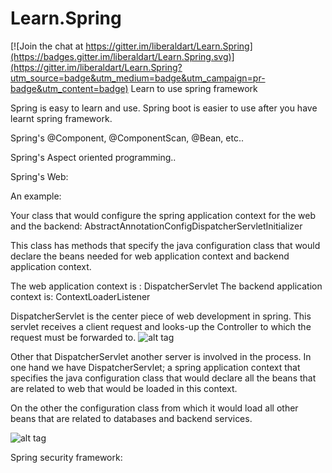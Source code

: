 # Learn.Spring

[![Join the chat at https://gitter.im/liberaldart/Learn.Spring](https://badges.gitter.im/liberaldart/Learn.Spring.svg)](https://gitter.im/liberaldart/Learn.Spring?utm_source=badge&utm_medium=badge&utm_campaign=pr-badge&utm_content=badge)
Learn to use spring framework

Spring is easy to learn and use. Spring boot is easier to use after you have learnt spring framework. 

Spring's @Component, @ComponentScan, @Bean, etc..

Spring's Aspect oriented programming..

Spring's Web:

An example:

Your class that would configure the spring application context for the web and the backend: AbstractAnnotationConfigDispatcherServletInitializer

This class has methods that specify the java configuration class that would declare the beans needed for web application
context and backend application context.

The web application context is : DispatcherServlet
The backend application context is: ContextLoaderListener

DispatcherServlet is the center piece of web development in spring. This servlet receives a client request and looks-up
the Controller to which the request must be forwarded to.
![alt tag](https://github.com/liberaldart/Learn.Spring/raw/master/images/Screen%20Shot%202016-04-07%20at%206.38.57%20PM.png)

Other that DispatcherServlet another server is involved in the process. In one hand we have DispatcherServlet; a spring application context that specifies the java configuration class that would declare all the beans that are related to web
that would be loaded in this context.

On the other the configuration class from which it would load all other beans that are related to databases and backend services.

![alt tag](https://github.com/liberaldart/Learn.Spring/raw/master/images/Screen%20Shot%202016-04-07%20at%206.27.24%20PM.png)

Spring security framework:
